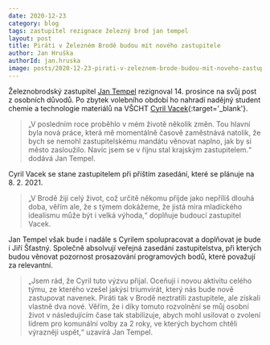 ```yaml
---
date: 2020-12-23
category: blog
tags: zastupitel rezignace železný brod jan tempel
layout: post
title: Piráti v Železném Brodě budou mít nového zastupitele 
author: Jan Hruška 
authorId: jan.hruska
image: posts/2020-12-23-pirati-v-zeleznem-brode-budou-mit-noveho-zastupitele_2.jpg
---
```

Železnobrodský zastupitel [Jan Tempel](/lide/jan-tempel) rezignoval 14. prosince na svůj post z osobních důvodů. Po zbytek volebního období ho nahradí nadějný student chemie a technologie materiálů na VŠCHT [Cyril Vacek](https://zeleznybrod.pirati.cz/lide/cyril-vacek/){:target='_blank'}.

>„V posledním roce proběhlo v mém životě několik změn. Tou hlavní byla nová práce, která mě momentálně časově zaměstnává natolik, že bych se nemohl zastupitelskému mandátu věnovat naplno, jak by si město zasloužilo. Navíc jsem se v říjnu stal krajským zastupitelem.“ dodává Jan Tempel.

Cyril Vacek se stane zastupitelem při příštím zasedání, které se plánuje na 8. 2. 2021.

>„V Brodě žiji celý život, což určitě někomu přijde jako nepříliš dlouhá doba, věřím ale, že s týmem dokážeme, že jistá míra mladického idealismu může být i velká výhoda,“ doplňuje budoucí zastupitel Vacek.

Jan Tempel však bude i nadále s Cyrilem spolupracovat a doplňovat je bude i Jiří Šťastný. Společně absolvují veřejná zasedání zastupitelstva, při kterých budou věnovat pozornost prosazování programových bodů, které považují za relevantní. 

> „Jsem rád, že Cyril tuto výzvu přijal. Oceňuji i novou aktivitu celého týmu, ze kterého vzešel jakýsi triumvirát, který nás bude nově zastupovat navenek. Piráti tak v Brodě neztratili zastupitele, ale získali vlastně dva nové. Věřím, že i díky tomuto rozvolnění se můj osobní život v následujícím čase tak stabilizuje, abych mohl usilovat o zvolení lídrem pro komunální volby za 2 roky, ve kterých bychom chtěli výrazněji uspět,“ uzavírá Jan Tempel.